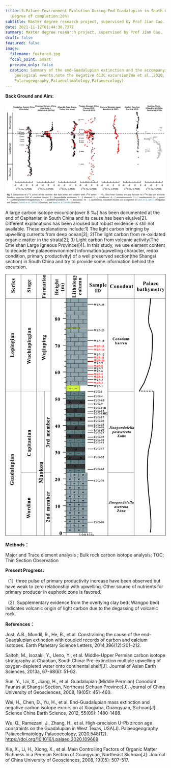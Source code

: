 ```yaml
---
title: 3.Palaeo-Environment Evolution During End-Guadalupian in South China
  (Degree of completion:20%)
subtitle: Master degree research project, supervised by Prof Jian Cao.
date: 2021-11-12T01:44:30.737Z
summary: Master degree research project, supervised by Prof Jian Cao.
draft: false
featured: false
image:
  filename: featured.jpg
  focal_point: Smart
  preview_only: false
  caption: Summary of the end-Guadalupian extinction and the accompanying major
    geological events,note the negative δ13C excursion(Wu et al.,2020,
    Palaeogeography,Palaeoclimatology,Palaeoecology)
---
```

**Back Ground and Aim:** 



![](jost1.jpg "Fig.1 δ13C records compilation from different sections in the world,note the largest excursion in Chaotian section.(Jost et al., 2014,EPSL)")

A large carbon isotope excursion(over 8 ‰) has been documented at the end of Capitanian in South China and its cause has been elusive\[2]. Different explanations has been aroused but robust evidence is still not available. These explanations include:1) The light carbon bringing by upwelling currents from deep ocean\[3]; 2)The light carbon from re-oxidated organic matter in the strata\[2]; 3) Light carbon from volcanic activity(The Emeishan Large Igneous Province)\[4]. In this study, we use element content to decode the palaeoenvironment information(upwelling character, redox condition, primary productivity) of  a well preserved section(the Shangsi section) in South China and try to provide some information behind the excursion.

![Fig2. Synthetic diagram showing the sample location, lithology, conodont zones(after Sun et al., 2008),palaeo bathymetry(after Xie et al.,2008) infromation for the Guadalupian-Lopingian  interval at the Shangsi section](2.柱子.jpg)

**Methods：**

Major and Trace element analysis ; Bulk rock carbon isotope analysis; TOC; Thin Section Observation

**Present Progress:**

（1）three pulse of primary productivity increase have been observed but have weak to zero relationship with upwelling. Other source of nutrients for primary producer in euphotic zone is favored.

（2）Supplementary evidence from the overlying clay bed( Wangpo bed) indicates volcanic origin of light carbon due to the degassing of volcanic rock.

**References：**

Jost, A.B., Mundil, R., He, B., et al. Constraining the cause of the end-Guadalupian extinction with coupled records of carbon and calcium isotopes. Earth Planetary Science Letters, 2014,396(12):201–212.

Saitoh, M., Isozaki, Y., Ueno, Y., et al. Middle-Upper Permian carbon isotope stratigraphy at Chaotian, South China: Pre-extinction multiple upwelling of oxygen-depleted water onto continental shelf\[J]. Journal of Asian Earth Sciences, 2013a, 67-68(6): 51-62.

Sun, Y., Lai, X., Jiang, H., et al. Guadalupian (Middle Permian) Conodont Faunas at Shangsi Section, Northeast Sichuan Province\[J]. Journal of China University of Geosciences, 2008, 19(05): 451-460.

Wei, H., Chen, D., Yu, H., et al. End-Guadalupian mass extinction and negative carbon isotope excursion at Xiaojiaba, Guangyuan, Sichuan\[J]. Science China Earth Science, 2012, 55(09): 1480-1488.

Wu, Q., Ramezani, J., Zhang, H., et al. High-precision U-Pb zircon age constraints on the Guadalupian in West Texas, USA\[J]. Palaeogeography Palaeoclimatology Palaeoecology, 2020,548(12). https://doi.org/10.1016/j.palaeo.2020.109668

Xie, X., Li, H., Xiong, X., et al. Main Controlling Factors of Organic Matter Richness in a Permian Section of Guangyuan, Northeast Sichuan\[J]. Journal of China University of Geosciences, 2008, 19(05): 507-517.
